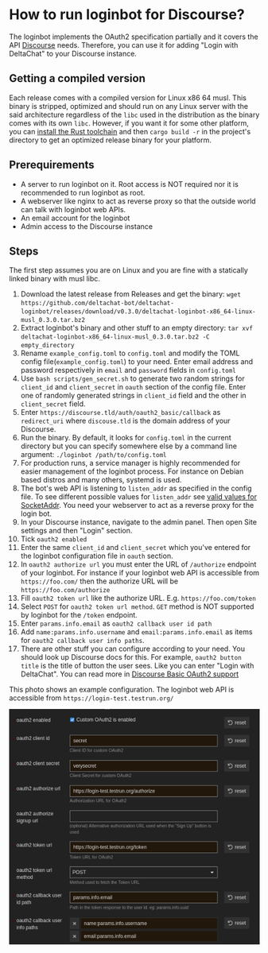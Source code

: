 # How to run loginbot for Discourse?

The loginbot implements the OAuth2 specification partially and it covers the API [Discourse](https://www.discourse.org/) needs. Therefore, you can use it for 
adding "Login with DeltaChat" to your Discourse instance. 

## Getting a compiled version

Each release comes with a compiled version for Linux x86 64 musl. This binary is stripped, optimized and should run on any Linux server with the
said architecture regardless of the `libc` used in the distribution as the binary comes with its own `libc`. However, if you want it for some other 
platform, you can [install the Rust toolchain](https://www.rust-lang.org/learn/get-started) and then `cargo build -r` in the project's directory
to get an optimized release binary for your platform.

## Prerequirements

 - A server to run loginbot on it. Root access is NOT required nor it is recommended to run loginbot as root.
 - A webserver like nginx to act as reverse proxy so that the outside world can talk with loginbot web APIs.
 - An email account for the loginbot
 - Admin access to the Discourse instance

## Steps

The first step assumes you are on Linux and you are fine with a statically linked binary with musl libc.

 1. Download the latest release from Releases and get the binary: `wget https://github.com/deltachat-bot/deltachat-loginbot/releases/download/v0.3.0/deltachat-loginbot-x86_64-linux-musl_0.3.0.tar.bz2`
 2. Extract loginbot's binary and other stuff to an empty directory: `tar xvf deltachat-loginbot-x86_64-linux-musl_0.3.0.tar.bz2 -C empty_directory`
 3. Rename `example_config.toml` to `config.toml` and modify the TOML config file(`example_config.toml`) to your need. Enter email address and password respectively in `email` and `password` fields in `config.toml`
 4. Use `bash scripts/gen_secret.sh` to generate two random strings for `client_id` and `client_secret` in `oauth` section of the config file. Enter one of randomly generated strings in `client_id` field and the other in `client_secret` field.
 5. Enter `https://discourse.tld/auth/oauth2_basic/callback` as `redirect_uri` where `discouse.tld` is the domain address of your Discourse.
 6. Run the binary. By default, it looks for `config.toml` in the current directory but you can specify somewhere else by a command line argument: `./loginbot /path/to/config.toml`
 7. For production runs, a service manager is highly recommended for easier management of the loginbot process. For instance on Debian based distros and many others, systemd is used.
 8. The bot's web API is listening to `listen_addr` as specified in the config file. To see different possible values for `listen_addr` see [valid values for SocketAddr](https://doc.rust-lang.org/nightly/core/net/enum.SocketAddr.html). You need your webserver to act as a reverse proxy for the login bot.
 9. In your Discourse instance, navigate to the admin panel. Then open Site settings and then "Login" section.
 10. Tick `oauth2 enabled`
 11. Enter the same `client_id` and `client_secret` which you've entered for the loginbot configuration file in `oauth` section.
 12. In `oauth2 authorize url` you must enter the URL of `/authorize` endpoint of your loginbot. For instance if your loginbot web API is accessible from `https://foo.com/` then the authorize URL will be `https://foo.com/authorize`
 13. Fill `oauth2 token url` like the authorize URL. E.g. `https://foo.com/token`
 14. Select `POST` for `oauth2 token url method`. `GET` method is NOT supported by loginbot for the `/token` endpoint.
 15. Enter `params.info.email` as `oauth2 callback user id path`
 16. Add `name:params.info.username` and `email:params.info.email` as items for `oauth2 callback user info paths`.
 17. There are other stuff you can configure according to your need. You should look up Discourse docs for this. For example, `oauth2 button title` is the title of button the user sees. Like you can enter "Login with DeltaChat". You can read more in [Discourse Basic OAuth2 support](https://meta.discourse.org/t/discourse-oauth2-basic-support/33879)

This photo shows an example configuration. The loginbot web API is accessible from `https://login-test.testrun.org/`


![Discourse example configuration](./discourse.png)
